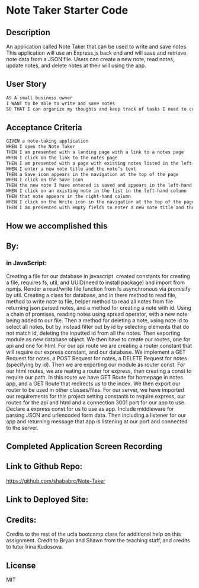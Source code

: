 # Note Taker Starter Code

## Description
An application called Note Taker that can be used to write and save notes. This application will use an Express.js back end and will save and retrieve note data from a JSON file. Users can create a new note, read notes, update notes, and delete notes at their will using the app.


## User Story
```md
AS A small business owner
I WANT to be able to write and save notes
SO THAT I can organize my thoughts and keep track of tasks I need to complete
```

## Acceptance Criteria
```md
GIVEN a note-taking application
WHEN I open the Note Taker
THEN I am presented with a landing page with a link to a notes page
WHEN I click on the link to the notes page
THEN I am presented with a page with existing notes listed in the left-hand column, plus empty fields to enter a new note title and the note’s text in the right-hand column
WHEN I enter a new note title and the note’s text
THEN a Save icon appears in the navigation at the top of the page
WHEN I click on the Save icon
THEN the new note I have entered is saved and appears in the left-hand column with the other existing notes
WHEN I click on an existing note in the list in the left-hand column
THEN that note appears in the right-hand column
WHEN I click on the Write icon in the navigation at the top of the page
THEN I am presented with empty fields to enter a new note title and the note’s text in the right-hand column
```

## How we accomplished this

## By: 

### in JavaScript:

Creating a file for our database in javascript. created constants for creating a file, requires fs, util, and UUID(need to install package)
and import from npmjs.
Render a read/write file function from fs asynchronous
via promisify by util.
Creating a class for database, and in there method to read file, method to write note to file, helper method to read all notes from file returning json parsed notes, and a method for creating a note with id.
Using a chain of promises, reading notes using spread operator, with
a new note being added to our file.
Then a method for deleting a note, using note id to select all notes, but by instead filter out by id by selecting elements that
do not match id, deleting the inputted id from all the notes.
Then exporting module as new database object.
We then have to create our routes, one for api and one for html.
For our api route we are creating a router constant that 
will require our express constant, and our database.
We implement a GET Request for notes, a POST Request for notes, 
a DELETE Request for notes (specifying by id).
Then we are exporting our module as router const.
For our html routes, we are reating a router for express, then creating a const to require our path.
In this route we have GET Route for homepage in notes app, and a 
GET Route that redirects us to the index. 
We then export our router to be used in other classes/files.
For our server, we have imported our requirements for this project
setting constants to require express, our routes for the api and html 
and a connection 3001 port for our app to use. 
Declare a express const for us to use as app. 
Include middleware for parsing JSON and urlencoded form data.
Then including a listener for our app and returning message that app is listening at our port and connected to the server.


## Completed Application Screen Recording

## Link to Github Repo:

https://github.com/shababrc/Note-Taker

## Link to Deployed Site:

## Credits:
Credits to the rest of the ucla bootcamp class for additional help on this assignment. Credit to Bryan and Shawn from the teaching staff, and credits to tutor Irina Kudosova.

## License
MIT


